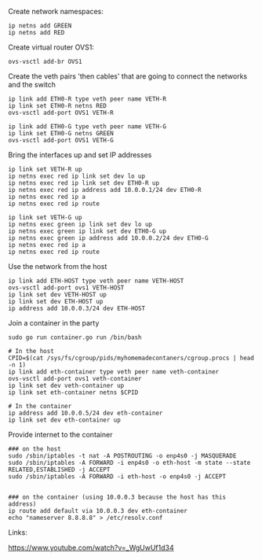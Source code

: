 Create network namespaces:

```
ip netns add GREEN
ip netns add RED
```

Create virtual router OVS1:

```
ovs-vsctl add-br OVS1
```

Create the veth pairs 'then cables' that are going to connect the networks and the switch

```
ip link add ETH0-R type veth peer name VETH-R
ip link set ETH0-R netns RED
ovs-vsctl add-port OVS1 VETH-R

ip link add ETH0-G type veth peer name VETH-G
ip link set ETH0-G netns GREEN
ovs-vsctl add-port OVS1 VETH-G

```

Bring the interfaces up and set IP addresses
```
ip link set VETH-R up
ip netns exec red ip link set dev lo up
ip netns exec red ip link set dev ETH0-R up
ip netns exec red ip address add 10.0.0.1/24 dev ETH0-R
ip netns exec red ip a
ip netns exec red ip route

ip link set VETH-G up
ip netns exec green ip link set dev lo up
ip netns exec green ip link set dev ETH0-G up
ip netns exec green ip address add 10.0.0.2/24 dev ETH0-G
ip netns exec red ip a
ip netns exec red ip route

```


Use the network from the host
```
ip link add ETH-HOST type veth peer name VETH-HOST
ovs-vsctl add-port ovs1 VETH-HOST
ip link set dev VETH-HOST up
ip link set dev ETH-HOST up
ip address add 10.0.0.3/24 dev ETH-HOST

```


Join a container in the party
```
sudo go run container.go run /bin/bash

# In the host
CPID=$(cat /sys/fs/cgroup/pids/myhomemadecontaners/cgroup.procs | head -n 1)
ip link add eth-container type veth peer name veth-container
ovs-vsctl add-port ovs1 veth-container
ip link set dev veth-container up
ip link set eth-container netns $CPID

# In the container
ip address add 10.0.0.5/24 dev eth-container
ip link set dev eth-container up

```

Provide internet to the container
```
### on the host
sudo /sbin/iptables -t nat -A POSTROUTING -o enp4s0 -j MASQUERADE
sudo /sbin/iptables -A FORWARD -i enp4s0 -o eth-host -m state --state RELATED,ESTABLISHED -j ACCEPT
sudo /sbin/iptables -A FORWARD -i eth-host -o enp4s0 -j ACCEPT


### on the container (using 10.0.0.3 because the host has this address)
ip route add default via 10.0.0.3 dev eth-container
echo "nameserver 8.8.8.8" > /etc/resolv.conf

```





Links:

https://www.youtube.com/watch?v=_WgUwUf1d34

